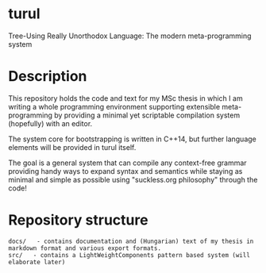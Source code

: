 # turul
Tree-Using Really Unorthodox Language: The modern meta-programming system

Description
===========

This repository holds the code and text for my MSc thesis in which I am writing a whole programming environment supporting extensible meta-programming by providing a minimal yet scriptable compilation system (hopefully) with an editor.

The system core for bootstrapping is written in C++14, but further language elements will be provided in turul itself.

The goal is a general system that can compile any context-free grammar providing handy ways to expand syntax and semantics while staying as minimal and simple as possible using "suckless.org philosophy" through the code!

Repository structure
====================

	docs/   - contains documentation and (Hungarian) text of my thesis in markdown format and various export formats.
	src/   - contains a LightWeightComponents pattern based system (will elaborate later)
